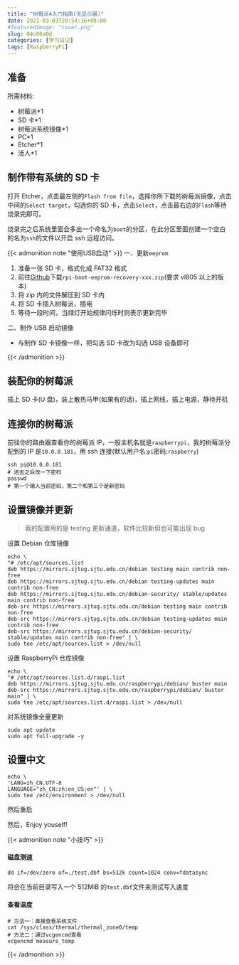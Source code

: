 ```yaml
---
title: "树莓派4入门指南(无显示器)"
date: 2021-03-03T20:54:16+08:00
#featuredImage: "cover.png"
slug: 04c00a0d
categories: [学习日记]
tags: [RaspberryPi]
---
```


<!--more-->

## 准备

所需材料:

- 树莓派\*1
- SD 卡\*1
- 树莓派系统镜像\*1
- PC\*1
- Etcher\*1
- 活人\*1

## 制作带有系统的 SD 卡

打开 Etcher，点击最左侧的`Flash from file`，选择你所下载的树莓派镜像，点击中间的`Select target`，勾选你的 SD 卡，点击`Select`，点击最右边的`Flash`等待烧录完即可。

烧录完之后系统里面会多出一个命名为`boot`的分区，在此分区里面创建一个空白的名为`ssh`的文件以开启 ssh 远程访问。

{{< admonition note "使用USB启动" >}}
一、更新`eeprom`

1. 准备一张 SD 卡，格式化成 FAT32 格式
2. 前往[Github](https://github.com/raspberrypi/rpi-eeprom/releases/)下载`rpi-boot-eeprom-recovery-xxx.zip`(要求 vl805 以上的版本)
3. 将 zip 内的文件解压到 SD 卡内
4. 将 SD 卡插入树莓派，插电
5. 等待一段时间，当绿灯开始规律闪烁时则表示更新完毕

二、制作 USB 启动镜像

- 与制作 SD 卡镜像一样，把勾选 SD 卡改为勾选 USB 设备即可

{{< /admonition >}}

## 装配你的树莓派

插上 SD 卡(U 盘)，装上散热马甲(如果有的话)，插上网线，插上电源，静待开机

## 连接你的树莓派

前往你的路由器查看你的树莓派 IP，一般主机名就是`raspberrypi`，我的树莓派分配到的 IP 是`10.0.0.181`，用 ssh 连接(默认用户名:`pi`密码:`raspberry`)

```shell
ssh pi@10.0.0.181
# 进去之后改一下密码
passwd
# 第一个输入当前密码，第二个和第三个是新密码
```

## 设置镜像并更新

> 我的配置用的是 testing 更新通道，软件比较新但也可能出现 bug

设置 Debian 仓库镜像

```shell
echo \
"# /etc/apt/sources.list
deb https://mirrors.sjtug.sjtu.edu.cn/debian testing main contrib non-free
deb https://mirrors.sjtug.sjtu.edu.cn/debian testing-updates main contrib non-free
deb https://mirrors.sjtug.sjtu.edu.cn/debian-security/ stable/updates main contrib non-free
deb-src https://mirrors.sjtug.sjtu.edu.cn/debian testing main contrib non-free
deb-src https://mirrors.sjtug.sjtu.edu.cn/debian testing-updates main contrib non-free
deb-src https://mirrors.sjtug.sjtu.edu.cn/debian-security/ stable/updates main contrib non-free" | \
sudo tee /etc/apt/sources.list > /dev/null
```

设置 RaspberryPi 仓库镜像

```shell
echo \
"# /etc/apt/sources.list.d/raspi.list
deb https://mirrors.sjtug.sjtu.edu.cn/raspberrypi/debian/ buster main
deb-src https://mirrors.sjtug.sjtu.edu.cn/raspberrypi/debian/ buster main" | \
sudo tee /etc/apt/sources.list.d/raspi.list > /dev/null
```

对系统镜像全量更新

```shell
sudo apt update
sudo apt full-upgrade -y
```

## 设置中文

```shell
echo \
'LANG=zh_CN.UTF-8
LANGUAGE="zh_CN:zh:en_US:en"' | \
sudo tee /etc/environment > /dev/null
```

然后重启

然后，Enjoy youself!

{{< admonition note "小技巧" >}}

#### 磁盘测速

```shell
dd if=/dev/zero of=./test.dbf bs=512k count=1024 conv=fdatasync
```

将会在当前目录写入一个 512MiB 的`test.dbf`文件来测试写入速度

#### 查看温度

```shell
# 方法一：直接查看系统文件
cat /sys/class/thermal/thermal_zone0/temp
# 方法二：通过vcgencmd查看
vcgencmd measure_temp
```

{{< /admonition >}}
